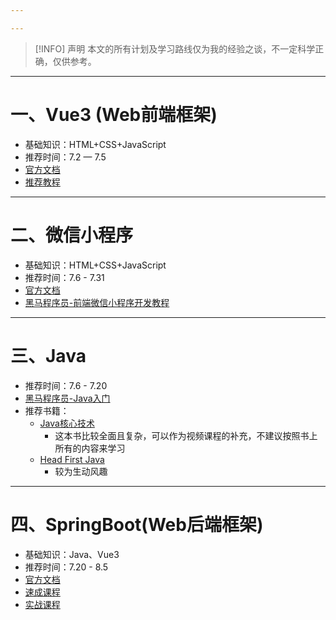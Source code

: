 ```yaml
---

---
```


> [!INFO] 声明
> 本文的所有计划及学习路线仅为我的经验之谈，不一定科学正确，仅供参考。

--- 
# 一、Vue3 (Web前端框架)
- 基础知识：HTML+CSS+JavaScript
- 推荐时间：7.2 — 7.5
- [官方文档](https://cn.vuejs.org/guide/introduction.html)
- [推荐教程](https://www.d2school.com/course?sn=c83b8e8410eed1d3f3eb5b9ac068cdf4#id_lesson_row)

--- 
# 二、微信小程序
- 基础知识：HTML+CSS+JavaScript
- 推荐时间：7.6 - 7.31
- [官方文档](https://developers.weixin.qq.com/miniprogram/dev/framework/)
- [黑马程序员-前端微信小程序开发教程](https://www.bilibili.com/video/BV1834y1676P/?vd_source=a1d64ca1ba2129f594954cdd4e9c4db4)

--- 
# 三、Java
- 推荐时间：7.6 - 7.20
- [黑马程序员-Java入门](https://www.bilibili.com/video/BV1Cv411372m/)
- 推荐书籍：
	- [Java核心技术](https://detail.tmall.com/item.htm?detail_redpacket_pop=true&id=608301521633&mi_id=nJS9QjqoFgSo8N6GuBHM1Vbm5ClOmWaSONpZwpHoAVSS3wlSqaZqZXy97w73TTRBsw4brSnWL4y69TGg_adC1Q&ns=1&priceTId=undefined&query=Java%E6%A0%B8%E5%BF%83%E6%8A%80%E6%9C%AF&spm=a21n57.1.hoverItem.2&utparam=%7B%22aplus_abtest%22%3A%222ad81d13fa88221b3dd572d33b2d4f9a%22%7D&xxc=ad_ztc)
		- 这本书比较全面且复杂，可以作为视频课程的补充，不建议按照书上所有的内容来学习
	- [Head First Java](https://book.douban.com/subject/4496038/)
		- 较为生动风趣

--- 
# 四、SpringBoot(Web后端框架)
- 基础知识：Java、Vue3
- 推荐时间：7.20 - 8.5
- [官方文档](https://springdoc.cn/spring-boot/)
- [速成课程](https://www.bilibili.com/video/BV1fmvkeeEth/?vd_source=a1d64ca1ba2129f594954cdd4e9c4db4)
- [实战课程](https://www.bilibili.com/video/BV1Te411s74F?is_story_h5=false&mid=eeCwujJrPqo%2BGbIWaannvQ%3D%3D&vd_source=a1d64ca1ba2129f594954cdd4e9c4db4)